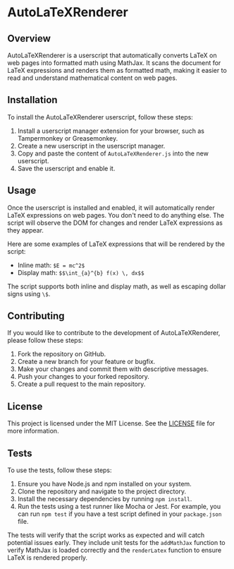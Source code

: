 # AutoLaTeXRenderer

## Overview

AutoLaTeXRenderer is a userscript that automatically converts LaTeX on web pages into formatted math using MathJax. It scans the document for LaTeX expressions and renders them as formatted math, making it easier to read and understand mathematical content on web pages.

## Installation

To install the AutoLaTeXRenderer userscript, follow these steps:

1. Install a userscript manager extension for your browser, such as Tampermonkey or Greasemonkey.
2. Create a new userscript in the userscript manager.
3. Copy and paste the content of `AutoLaTeXRenderer.js` into the new userscript.
4. Save the userscript and enable it.

## Usage

Once the userscript is installed and enabled, it will automatically render LaTeX expressions on web pages. You don't need to do anything else. The script will observe the DOM for changes and render LaTeX expressions as they appear.

Here are some examples of LaTeX expressions that will be rendered by the script:

- Inline math: `$E = mc^2$`
- Display math: `$$\int_{a}^{b} f(x) \, dx$$`

The script supports both inline and display math, as well as escaping dollar signs using `\$`.

## Contributing

If you would like to contribute to the development of AutoLaTeXRenderer, please follow these steps:

1. Fork the repository on GitHub.
2. Create a new branch for your feature or bugfix.
3. Make your changes and commit them with descriptive messages.
4. Push your changes to your forked repository.
5. Create a pull request to the main repository.

## License

This project is licensed under the MIT License. See the [LICENSE](LICENSE) file for more information.

## Tests

To use the tests, follow these steps:

1. Ensure you have Node.js and npm installed on your system.
2. Clone the repository and navigate to the project directory.
3. Install the necessary dependencies by running `npm install`.
4. Run the tests using a test runner like Mocha or Jest. For example, you can run `npm test` if you have a test script defined in your `package.json` file.

The tests will verify that the script works as expected and will catch potential issues early. They include unit tests for the `addMathJax` function to verify MathJax is loaded correctly and the `renderLatex` function to ensure LaTeX is rendered properly.
